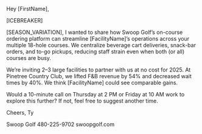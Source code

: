 Hey [FirstName],

[ICEBREAKER]

[SEASON_VARIATION], I wanted to share how Swoop Golf’s on-course ordering platform can streamline [FacilityName]’s operations across your multiple 18-hole courses. We centralize beverage cart deliveries, snack-bar orders, and to-go pickups, reducing staff strain even when both (or all) courses are busy.

We’re inviting 2–3 large facilities to partner with us at no cost for 2025. At Pinetree Country Club, we lifted F&B revenue by 54% and decreased wait times by 40%. We think [FacilityName] could see comparable gains.

Would a 10-minute call on Thursday at 2 PM or Friday at 10 AM work to explore this further? If not, feel free to suggest another time.

Cheers,
Ty

Swoop Golf
480-225-9702
swoopgolf.com
